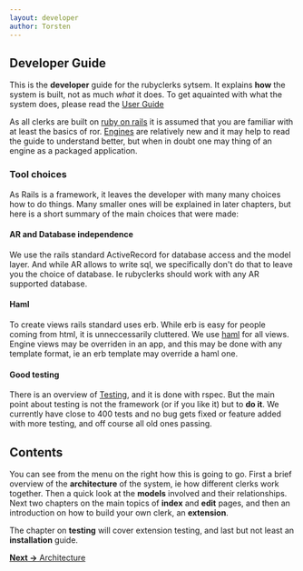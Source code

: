 ```yaml
---
layout: developer
author: Torsten
---
```


## Developer Guide

This is the **developer** guide for the rubyclerks sytsem. It explains **how** the system is built, not 
as much *what* it does. To get aquainted with what the system does, please read the [User Guide](/user_guide/01_index.html) 

As all clerks are built on [ruby on rails](http://rubyonrails.org/) it is assumed that you are familiar with at least the 
basics of ror. [Engines](http://guides.rubyonrails.org/v4.1.8/engines.html) are relatively new and it may help to read the
guide to understand better, but when in doubt one may thing of an engine as a packaged application.

### Tool choices

As Rails is a framework, it leaves the developer with many many choices how to do things. Many smaller ones will be explained in later chapters, but here is a short summary of the main choices that were made:

#### AR and Database independence

We use the rails standard ActiveRecord for database access and the model layer. And while AR allows to write sql, we 
specifically don't do that to leave you the choice of database. Ie rubyclerks should work with any AR supported database.

#### Haml

To create views rails standard uses erb. While erb is easy for people coming from html, it is unneccessarily cluttered.
We use [haml](http://haml.info/) for all views. Engine views may be overriden in an app, and this may be done with any 
template format, ie an erb template may override a haml one.

#### Good testing

There is an overview of [Testing](/06_testing.html), and it is done with rspec. But the main point about testing is not
the framework (or if you like it) but to **do it**. We currently have close to 400 tests and no bug gets fixed
or feature added with more testing, and off course all old ones passing.

## Contents

You can see from the menu on the right how this is going to go. First a brief overview of the **architecture** of the
system, ie how different clerks work together. Then a quick look at the **models** involved and their relationships.
Next two chapters on the main topics of **index** and **edit** pages, and then an introduction on how to build your 
own clerk, an **extension**.

The chapter on **testing** will cover extension testing, and last but not least an **installation** guide.


   [**Next ->** Architecture](02_architecture.html)


